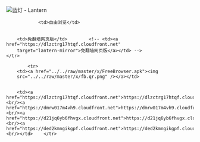 

<img src="../../raw/master/x/8e0a2b81.c82003be.LanternYellow2.png" alt="蓝灯 - Lantern"/>
<table>
    <tr>
                
                <td>自由浏览</td>
        
        
        <td>免翻墙网页版</td>        <!-- <td><a href="https://dlzctrg17htqf.cloudfront.net"
        target="lantern-mirror">免翻墙网页版</a></td> -->
    </tr>
    
            <tr>
        <td><a href="../../raw/master/x/FreeBrowser.apk"><img
        src="../../raw/master/x/fb.qr.png" /></a></td>

        
        <td><a href="https://dlzctrg17htqf.cloudfront.net">https://dlzctrg17htqf.cloudfront.net</a><br/><a href="https://dmrw017m4vh9.cloudfront.net">https://dmrw017m4vh9.cloudfront.net</a><br/><a href="https://d21jq6yb6fhvgx.cloudfront.net">https://d21jq6yb6fhvgx.cloudfront.net</a><br/><a href="https://ded2kmngikgpf.cloudfront.net">https://ded2kmngikgpf.cloudfront.net</a><br/></td>    </tr>
</table>
